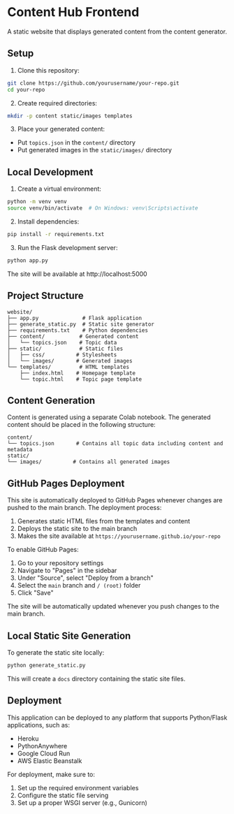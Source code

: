 # Content Hub Frontend

A static website that displays generated content from the content generator.

## Setup

1. Clone this repository:
```bash
git clone https://github.com/yourusername/your-repo.git
cd your-repo
```

2. Create required directories:
```bash
mkdir -p content static/images templates
```

3. Place your generated content:
- Put `topics.json` in the `content/` directory
- Put generated images in the `static/images/` directory

## Local Development

1. Create a virtual environment:
```bash
python -m venv venv
source venv/bin/activate  # On Windows: venv\Scripts\activate
```

2. Install dependencies:
```bash
pip install -r requirements.txt
```

3. Run the Flask development server:
```bash
python app.py
```

The site will be available at http://localhost:5000

## Project Structure

```
website/
├── app.py              # Flask application
├── generate_static.py  # Static site generator
├── requirements.txt    # Python dependencies
├── content/           # Generated content
│   └── topics.json    # Topic data
├── static/            # Static files
│   ├── css/          # Stylesheets
│   └── images/       # Generated images
└── templates/         # HTML templates
    ├── index.html    # Homepage template
    └── topic.html    # Topic page template
```

## Content Generation

Content is generated using a separate Colab notebook. The generated content should be placed in the following structure:

```
content/
└── topics.json       # Contains all topic data including content and metadata
static/
└── images/          # Contains all generated images
```

## GitHub Pages Deployment

This site is automatically deployed to GitHub Pages whenever changes are pushed to the main branch. The deployment process:

1. Generates static HTML files from the templates and content
2. Deploys the static site to the main branch
3. Makes the site available at `https://yourusername.github.io/your-repo`

To enable GitHub Pages:

1. Go to your repository settings
2. Navigate to "Pages" in the sidebar
3. Under "Source", select "Deploy from a branch"
4. Select the `main` branch and `/ (root)` folder
5. Click "Save"

The site will be automatically updated whenever you push changes to the main branch.

## Local Static Site Generation

To generate the static site locally:

```bash
python generate_static.py
```

This will create a `docs` directory containing the static site files.

## Deployment

This application can be deployed to any platform that supports Python/Flask applications, such as:
- Heroku
- PythonAnywhere
- Google Cloud Run
- AWS Elastic Beanstalk

For deployment, make sure to:
1. Set up the required environment variables
2. Configure the static file serving
3. Set up a proper WSGI server (e.g., Gunicorn) 